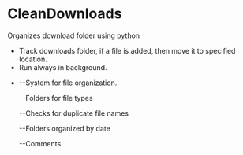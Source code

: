# CleanDownloads

Organizes download folder using python

<div className=''>
    <ul>
        <li>Track downloads folder, if a file is added, then move it to specified location.</li>
        <li>Run always in background.</li>
        <li>
            <p className=''>--System for file organization.</p>
            <p className=''>--Folders for file types</p>
            <p className=''>--Checks for duplicate file names </p>
            <p className=''>--Folders organized by date </p>
            <p className=''>--Comments </p>
        </li>
    </ul>
</div>
